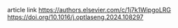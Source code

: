 article link
https://authors.elsevier.com/c/1j7k1WipgoLRG
https://doi.org/10.1016/j.optlaseng.2024.108297
